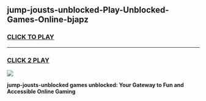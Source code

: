 
## jump-jousts-unblocked-Play-Unblocked-Games-Online-bjapz
<h3>
<a href="https://premium76.site?title=jump-jousts-unblocked&ref=25A">CLICK TO PLAY</a></h3>
<hr>

<h3>
<a href="https://premium76.site?title=jump-jousts-unblocked&ref=25A">CLICK 2 PLAY</a>
  
</h3>

<a href="https://premium76.site?title=jump-jousts-unblocked&ref=25A"><img src="https://clearcache.store/games.png"></a>


**jump-jousts-unblocked games unblocked: Your Gateway to Fun and Accessible Online Gaming**
